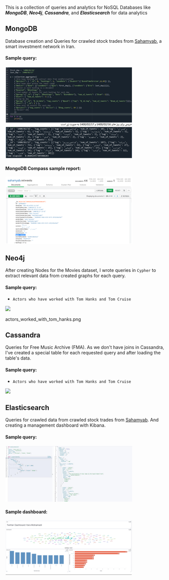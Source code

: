 This is a collection of queries and analytics for NoSQL Databases like ***MongoDB***, ***Neo4j***, ***Cassandra***, and ***Elasticsearch*** for data analytics 

## MongoDB
Database creation and Queries for crawled stock trades from [Sahamyab](https://www.sahamyab.com/), a smart investment network in Iran.

#### Sample query:

<img src="mongodb/imgs/3.png" data-canonical-src="mongodb/imgs/3.png" width="400" />

#### MongoDB Compass sample report:

<img src="mongodb/imgs/2.png" data-canonical-src="mongodb/imgs/2.png" width="400" />

## Neo4j

After creating Nodes for the Movies dataset, I wrote queries in `Cypher` to extract relevant data from created graphs for each query.

#### Sample query:

- `Actors who have worked with Tom Hanks and Tom Cruise`

<img src="elasticsearch/actors_worked_with_tom_hanks.png" data-canonical-src="elasticsearch/actors_worked_with_tom_hanks.png" width="400" />

actors_worked_with_tom_hanks.png

## Cassandra
Queries for Free Music Archive (FMA). As we don't have joins in Cassandra, I've created a special table for each requested query and after loading the table's data.

#### Sample query:

- `Actors who have worked with Tom Hanks and Tom Cruise`

<img src="cassandra/20_rock_from_2016.png" data-canonical-src="cassandra/20_rock_from_2016.png" width="400" />



## Elasticsearch
Queries for crawled data from crawled stock trades from [Sahamyab](https://www.sahamyab.com/). And creating a management dashboard with Kibana.

#### Sample query:

<img src="elasticsearch/imgs/put and search.png" data-canonical-src="elasticsearch/imgs/put and search.png" width="400" />

#### Sample dashboard:

<img src="elasticsearch/imgs/dashboard.png" data-canonical-src="elasticsearch/imgs/dashboard.png" width="400" />



